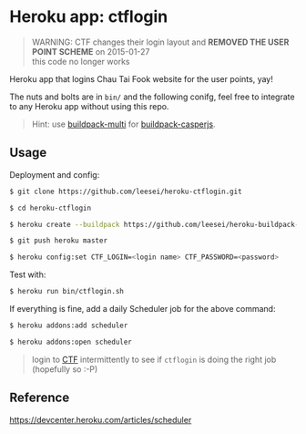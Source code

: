 # Heroku app: ctflogin

> WARNING: CTF changes their login layout and **REMOVED THE USER POINT SCHEME** on 2015-01-27  
> this code no longer works

Heroku app that logins Chau Tai Fook website for the user points, yay!

The nuts and bolts are in `bin/` and the following conifg, feel free to integrate to any Heroku app without using this repo.
> Hint: use [buildpack-multi](https://github.com/ddollar/heroku-buildpack-multi) for [buildpack-casperjs](https://github.com/leesei/heroku-buildpack-casperjs).

## Usage

Deployment and config:

```bash
$ git clone https://github.com/leesei/heroku-ctflogin.git

$ cd heroku-ctflogin

$ heroku create --buildpack https://github.com/leesei/heroku-buildpack-casperjs

$ git push heroku master

$ heroku config:set CTF_LOGIN=<login name> CTF_PASSWORD=<password>
```

Test with:

```bash
$ heroku run bin/ctflogin.sh
```

If everything is fine, add a daily Scheduler job for the above command:

```bash
$ heroku addons:add scheduler

$ heroku addons:open scheduler
```

> login to [CTF](http://ctfeshop.com.hk/user/signin.aspx?refurl=https://www.ctfeshop.com.hk/user/pointlog.aspx) intermittently to see if `ctflogin` is doing the right job (hopefully so :-P)

## Reference

https://devcenter.heroku.com/articles/scheduler
